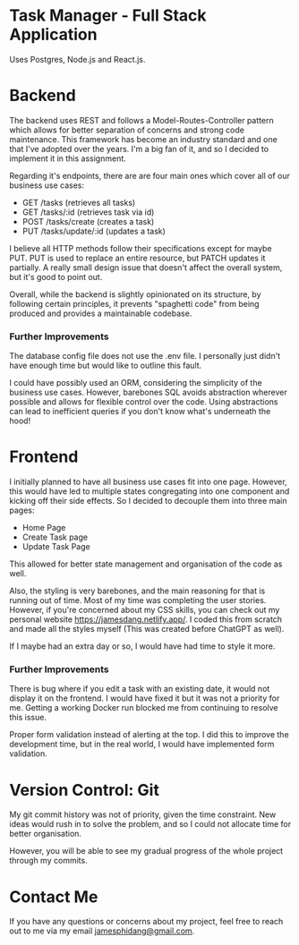 # Task Manager - Full Stack Application

Uses Postgres, Node.js and React.js.

# Backend

The backend uses REST and follows a Model-Routes-Controller pattern which allows for better separation of concerns and strong code maintenance. This framework has become an industry standard and one that I've adopted over the years. I'm a big fan of it, and so I decided to implement it in this assignment.

Regarding it's endpoints, there are are four main ones which cover all of our business use cases:

- GET /tasks (retrieves all tasks)
- GET /tasks/:id (retrieves task via id)
- POST /tasks/create (creates a task)
- PUT /tasks/update/:id (updates a task)

I believe all HTTP methods follow their specifications except for maybe PUT. PUT is used to replace an entire resource, but PATCH updates it partially. A really small design issue that doesn't affect the overall system, but it's good to point out.

Overall, while the backend is slightly opinionated on its structure, by following certain principles, it prevents "spaghetti code" from being produced and provides a maintainable codebase.

### Further Improvements
The database config file does not use the .env file. I personally just didn't have enough time but would like to outline this fault.

I could have possibly used an ORM, considering the simplicity of the business use cases. However, barebones SQL avoids abstraction wherever possible and allows for flexible control over the code. Using abstractions can lead to inefficient queries if you don't know what's underneath the hood!

# Frontend

I initially planned to have all business use cases fit into one page. However, this would have led to multiple states congregating into one component and kicking off their side effects. So I decided to decouple them into three main pages:

- Home Page 
- Create Task page
- Update Task Page

This allowed for better state management and organisation of the code as well.

Also, the styling is very barebones, and the main reasoning for that is running out of time. Most of my time was completing the user stories. However, if you're concerned about my CSS skills, you can check out my personal website https://jamesdang.netlify.app/. I coded this from scratch and made all the styles myself (This was created before ChatGPT as well).

If I maybe had an extra day or so, I would have had time to style it more.

### Further Improvements
There is bug where if you edit a task with an existing date, it would not display it on the frontend. I would have fixed it but it was not a priority for me. Getting a working Docker run blocked me from continuing to resolve this issue.

Proper form validation instead of alerting at the top. I did this to improve the development time, but in the real world, I would have implemented form validation.


# Version Control: Git

My git commit history was not of priority, given the time constraint. New ideas would rush in to solve the problem, and so I could not allocate time for better organisation. 

However, you will be able to see my gradual progress of the whole project through my commits.

# Contact Me
If you have any questions or concerns about my project, feel free to reach out to me via my email jamesphidang@gmail.com.
